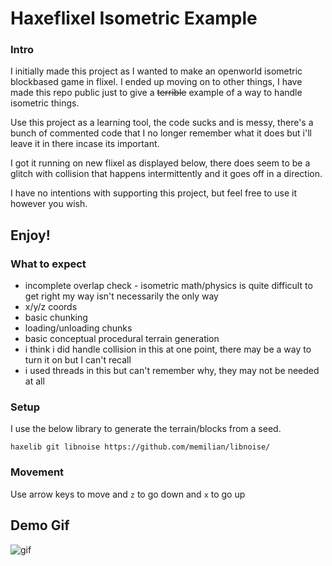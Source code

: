 # Haxeflixel Isometric Example
### Intro
I initially made this project as I wanted to make an openworld isometric blockbased game in flixel. I ended up moving on to other things, I have
made this repo public just to give a ~~terrible~~ example of a way to handle isometric things.

Use this project as a learning tool, the code sucks and is messy, there's a bunch of commented code that I no longer remember what it does but i'll leave it in there incase its important. 

I got it running on new flixel as displayed below, there does seem to be a glitch with collision that happens intermittently and it goes off in a direction.

I have no intentions with supporting this project, but feel free to use it however you wish. 

Enjoy!
---
### What to expect
- incomplete overlap check - isometric math/physics is quite difficult to get right my way isn't necessarily the only way
- x/y/z coords
- basic chunking
- loading/unloading chunks
- basic conceptual procedural terrain generation
- i think i did handle collision in this at one point, there may be a way to turn it on but I can't recall
- i used threads in this but can't remember why, they may not be needed at all

### Setup
I use the below library to generate the terrain/blocks from a seed. 
```
haxelib git libnoise https://github.com/memilian/libnoise/
```

### Movement
Use arrow keys to move and `z` to go down and `x` to go up

## Demo Gif
![gif](https://user-images.githubusercontent.com/748557/215267178-a590e058-e50b-44e3-8393-2fed4a4f61c6.gif)
